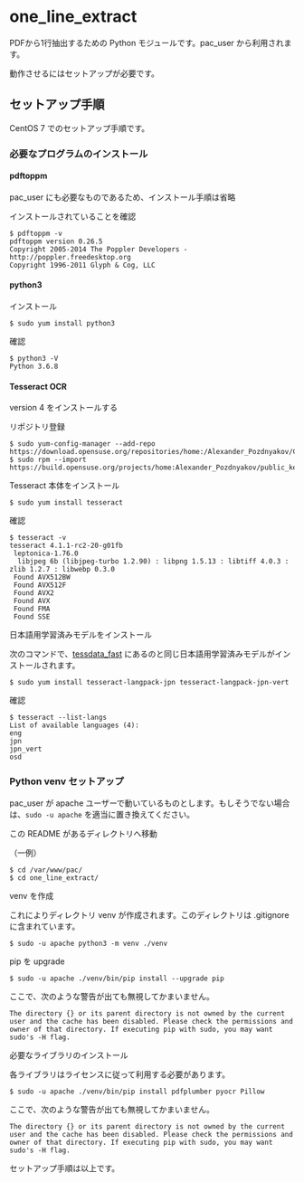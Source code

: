 # one_line_extract

PDFから1行抽出するための Python モジュールです。pac_user から利用されます。

動作させるにはセットアップが必要です。

## セットアップ手順

CentOS 7 でのセットアップ手順です。

### 必要なプログラムのインストール

#### pdftoppm

pac_user にも必要なものであるため、インストール手順は省略

インストールされていることを確認

```shell-session
$ pdftoppm -v
pdftoppm version 0.26.5
Copyright 2005-2014 The Poppler Developers - http://poppler.freedesktop.org
Copyright 1996-2011 Glyph & Cog, LLC
```

#### python3

インストール

```shell-session
$ sudo yum install python3
```

確認

```shell-session
$ python3 -V
Python 3.6.8
```

#### Tesseract OCR

version 4 をインストールする

リポジトリ登録

```shell-session
$ sudo yum-config-manager --add-repo https://download.opensuse.org/repositories/home:/Alexander_Pozdnyakov/CentOS_7/
$ sudo rpm --import https://build.opensuse.org/projects/home:Alexander_Pozdnyakov/public_key
```

Tesseract 本体をインストール

```shell-session
$ sudo yum install tesseract
```

確認

```shell-session
$ tesseract -v
tesseract 4.1.1-rc2-20-g01fb
 leptonica-1.76.0
  libjpeg 6b (libjpeg-turbo 1.2.90) : libpng 1.5.13 : libtiff 4.0.3 : zlib 1.2.7 : libwebp 0.3.0
 Found AVX512BW
 Found AVX512F
 Found AVX2
 Found AVX
 Found FMA
 Found SSE
```

日本語用学習済みモデルをインストール

次のコマンドで、[tessdata_fast](https://github.com/tesseract-ocr/tessdata_fast) にあるのと同じ日本語用学習済みモデルがインストールされます。

```shell-session
$ sudo yum install tesseract-langpack-jpn tesseract-langpack-jpn-vert
```

確認

```shell-session
$ tesseract --list-langs
List of available languages (4):
eng
jpn
jpn_vert
osd
```

### Python venv セットアップ

pac_user が apache ユーザーで動いているものとします。もしそうでない場合は、`sudo -u apache` を適当に置き換えてください。

この README があるディレクトリへ移動

（一例）

```shell-session
$ cd /var/www/pac/
$ cd one_line_extract/
```

venv を作成

これによりディレクトリ venv が作成されます。このディレクトリは .gitignore に含まれています。

```shell-session
$ sudo -u apache python3 -m venv ./venv
```

pip を upgrade

```shell-session
$ sudo -u apache ./venv/bin/pip install --upgrade pip
```

ここで、次のような警告が出ても無視してかまいません。

```shell-session
The directory {} or its parent directory is not owned by the current user and the cache has been disabled. Please check the permissions and owner of that directory. If executing pip with sudo, you may want sudo's -H flag.
```

必要なライブラリのインストール

各ライブラリはライセンスに従って利用する必要があります。

```shell-session
$ sudo -u apache ./venv/bin/pip install pdfplumber pyocr Pillow
```

ここで、次のような警告が出ても無視してかまいません。

```shell-session
The directory {} or its parent directory is not owned by the current user and the cache has been disabled. Please check the permissions and owner of that directory. If executing pip with sudo, you may want sudo's -H flag.
```

セットアップ手順は以上です。
